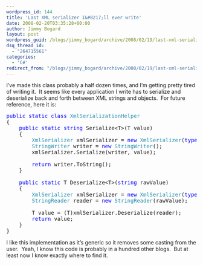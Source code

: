 ```yaml
---
wordpress_id: 144
title: 'Last XML serializer I&#8217;ll ever write'
date: 2008-02-20T03:35:28+00:00
author: Jimmy Bogard
layout: post
wordpress_guid: /blogs/jimmy_bogard/archive/2008/02/19/last-xml-serializer-i-ll-ever-write.aspx
dsq_thread_id:
  - "264715561"
categories:
  - 'C#'
redirect_from: "/blogs/jimmy_bogard/archive/2008/02/19/last-xml-serializer-i-ll-ever-write.aspx/"
---
```

I&#8217;ve made this class probably a half dozen times, and I&#8217;m getting pretty tired of writing it.&nbsp; It seems like every application I write has to serialize and deserialize back and forth between XML strings and objects.&nbsp; For future reference, here it is:

<pre><span style="color: blue">public static class </span><span style="color: #2b91af">XmlSerializationHelper
</span>{
    <span style="color: blue">public static string </span>Serialize&lt;T&gt;(T value)
    {
        <span style="color: #2b91af">XmlSerializer </span>xmlSerializer = <span style="color: blue">new </span><span style="color: #2b91af">XmlSerializer</span>(<span style="color: blue">typeof</span>(T));
        <span style="color: #2b91af">StringWriter </span>writer = <span style="color: blue">new </span><span style="color: #2b91af">StringWriter</span>();
        xmlSerializer.Serialize(writer, value);

        <span style="color: blue">return </span>writer.ToString();
    }

    <span style="color: blue">public static </span>T Deserialize&lt;T&gt;(<span style="color: blue">string </span>rawValue)
    {
        <span style="color: #2b91af">XmlSerializer </span>xmlSerializer = <span style="color: blue">new </span><span style="color: #2b91af">XmlSerializer</span>(<span style="color: blue">typeof</span>(T));
        <span style="color: #2b91af">StringReader </span>reader = <span style="color: blue">new </span><span style="color: #2b91af">StringReader</span>(rawValue);

        T value = (T)xmlSerializer.Deserialize(reader);
        <span style="color: blue">return </span>value;
    }
}
</pre>

[](http://11011.net/software/vspaste)

I like this implementation as it&#8217;s generic so it removes some casting from the user.&nbsp; Yeah, I know this code is probably in a hundred other blogs.&nbsp; But at least now I know exactly where to find it.